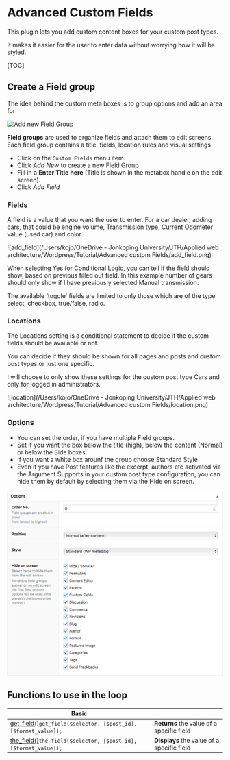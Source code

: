 # Advanced Custom Fields

This plugin lets you add custom content boxes for your custom post types. 

It makes it easier for the user to enter data without worrying how it will be styled.

[TOC]

## Create a Field group

The idea behind the custom meta boxes is to group options and add an area for 

![Add new Field Group](https://www.advancedcustomfields.com/wp-content/uploads/2013/02/acf-add-new-field-group.png)



**Field groups** are used to organize fields and attach them to edit screens. Each field group contains a title, fields, location rules and visual settings

* Click on the `Custom Fields` menu item. 
* Click *Add New* to create a new Field Group
* Fill in a **Enter Title here** (Title is shown in the metabox handle on the edit screen). 
* Click *Add Field*

### Fields

A field is a value that you want the user to enter. For a car dealer, adding cars, that could be engine volume, Transmission type, Current Odometer value (used car) and color. 

![add_field](/Users/kojo/OneDrive - Jonkoping University/JTH/Applied web architecture/Wordpress/Tutorial/Advanced custom Fields/add_field.png)



When selecting Yes for Conditional Logic, you can tell if the field should show, based on previous filled out field. In this example number of gears should only show if I have previously selected Manual transmission.

The available ‘toggle’ fields are limited to only those which are of the type select, checkbox, true/false, radio.

### Locations 

The Locations setting is a conditional statement to decide if the custom fields should be available or not.

You can decide if they should be shown for all pages and posts and custom post types or just one specific. 

I will choose to only show these settings for the custom post type Cars and only for logged in administrators.

![location](/Users/kojo/OneDrive - Jonkoping University/JTH/Applied web architecture/Wordpress/Tutorial/Advanced custom Fields/location.png)

### Options

- You can set the order, if you have multiple Field groups.
- Set if you want the box below the title (high), below the content (Normal) or below the Side boxes.
- If you want a white box arounf the group choose Standard Style
- Even if you have Post features like the excerpt, authors etc activated via the Argument Supports in your custom post type configuration, you can hide them by default by selecting them via the Hide on screen.



![Options](options.png)



## Functions to use in the loop

| Basic                                    |                                          |
| ---------------------------------------- | ---------------------------------------- |
| [get_field()](https://www.advancedcustomfields.com/resources/get_field/)`get_field($selector, [$post_id], [$format_value]);` | **Returns** the value of a specific field |
| [the_field()](https://www.advancedcustomfields.com/resources/the_field/)`the_field($selector, [$post_id], [$format_value]);` | **Displays** the value of a specific field |
